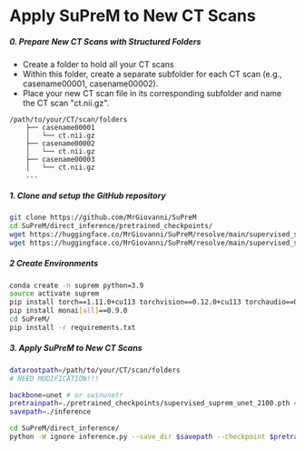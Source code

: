 # Apply SuPreM to New CT Scans

##### 0. Prepare New CT Scans with Structured Folders
- Create a folder to hold all your CT scans
- Within this folder, create a separate subfolder for each CT scan (e.g., casename00001, casename00002).
- Place your new CT scan file in its corresponding subfolder and name the CT scan "ct.nii.gz".

```
/path/to/your/CT/scan/folders
    ├── casename00001
    │   └── ct.nii.gz
    ├── casename00002
    │   └── ct.nii.gz
    ├── casename00003
    │   └── ct.nii.gz
    ...
```
##### 1. Clone and setup the GitHub repository
```bash
git clone https://github.com/MrGiovanni/SuPreM
cd SuPreM/direct_inference/pretrained_checkpoints/
wget https://huggingface.co/MrGiovanni/SuPreM/resolve/main/supervised_suprem_swinunetr_2100.pth
wget https://huggingface.co/MrGiovanni/SuPreM/resolve/main/supervised_suprem_unet_2100.pth
```

##### 2 Create Environments
```bash
conda create -n suprem python=3.9
source activate suprem
pip install torch==1.11.0+cu113 torchvision==0.12.0+cu113 torchaudio==0.11.0 --extra-index-url https://download.pytorch.org/whl/cu113
pip install monai[all]==0.9.0
cd SuPreM/
pip install -r requirements.txt
```

##### 3. Apply SuPreM to New CT Scans

```bash
datarootpath=/path/to/your/CT/scan/folders
# NEED MODIFICATION!!!

backbone=unet # or swinunetr
pretrainpath=./pretrained_checkpoints/supervised_suprem_unet_2100.pth # or ./pretrained_weights/supervised_suprem_swinunetr_2100.pth
savepath=./inference

cd SuPreM/direct_inference/
python -W ignore inference.py --save_dir $savepath --checkpoint $pretrainpath --data_root_path $datarootpath --backbone $backbone --store_result
```
